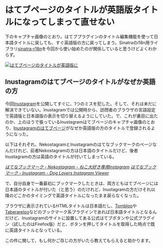 # <span>はてブページのタイトルが</span><span>英語版タイトルになってしまって直せない</span>

下のキャプチャ画像のとおり。はてブプラグインのタイトル編集機能を使って日本語タイトルに戻しても、すぐ英語版の方に戻ってしまう。Sinatraのi18n用ライブラリ[sinatra-r18n](http://r18n.rubyforge.org/sinatra.html)を今回から使い始めたのが関係していると思うけどよくわからず。

[![はてブページのタイトルが英語版に](/images/2011/03/08/hatebu-page-title-english-01.png)](/images/2011/03/08/hatebu-page-title-english-01.png)

<!-- READMORE -->

## Inustagramのはてブページのタイトルがなぜか英語の方

今回[Inustagram](http://inustagram.heroku.com/)を公開してすぐに、1つのミスを犯した。そして、それは未だに解決できていない。Inustagramでは公開時から、訪問者のブラウザの言語設定で英語版と日本語版の表示を切り替えるようにしていた。で、これが裏目に出たのか、上のほうで張っているInustagramはてブページのキャプチャ画像のとおり、[Inustagramのはてブページ](http://b.hatena.ne.jp/entry/inustagram.heroku.com/)がなぜか英語版の方のタイトルで登録されるようになった。

以下はそれぞれ、NekostagramとInustagramのはてなブックマークのページなんだけれど、前者Nekostagramの方は日本語のタイトルだけど、後者Inustagramの方は英語のタイトルが付いてしまっている。

<cite>[はてなブックマーク - Nekostagram - ねこ大好き専用Instagram](http://b.hatena.ne.jp/entry/nekostagram.com/)</cite>
<cite>[はてなブックマーク - Inustagram - Dog Lovers Instagram Viewer](http://b.hatena.ne.jp/entry/inustagram.heroku.com/)</cite>

で、自分自身で一番最初にブックマークしたときは、両方ともはてブページには日本語のタイトルが付いた（と思う）のだけれど、Inustagramの方だけそれ以降のどこかのタイミングで英語タイトルになったまま戻らなくなった。

ブラウザに表示されているHTMLタイトルは日本語だし、[Tombloo](https://github.com/to/tombloo/wiki)や[Taberareloo](https://chrome.google.com/extensions/detail/ldcnohnnlpgglecmkldelbmiokgmikno?hl=ja)などのブックマーク系プラグインであれば日本語タイトルとなるんだけど、Inustagramのサイトに設置してある公式はてブボタンや公式プラグイン（試したのはFirefox版）だと、ボタンを押してタイトルを取得した時点で既に英語タイトルとなっている。

この件に関して、もし何かご存じの方がいたら教えてもらえると助かります。
